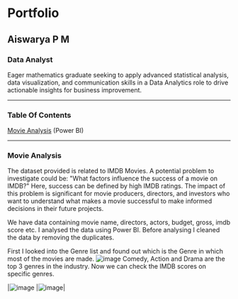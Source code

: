 # Portfolio
## Aiswarya P M
### Data Analyst

Eager mathematics graduate seeking to apply advanced statistical analysis, data visualization, and communication skills in a Data Analytics role to drive actionable insights for business improvement.

---

### Table Of Contents
[Movie Analysis](#Movie-Analysis) (Power BI)

---
### Movie Analysis
The dataset provided is related to IMDB Movies. A potential problem to investigate could be: "What factors influence the success of a movie on IMDB?" Here, success can be defined by high IMDB ratings. The impact of this problem is significant for movie producers, directors, and investors who want to understand what makes a movie successful to make informed decisions in their future projects. 

We have data containing movie name, directors, actors, budget, gross, imdb score etc. I analysed the data using Power BI. Before analysing I cleaned the data by removing the duplicates.

First I looked into the Genre list and found out which is the Genre in which most of the movies are made.
![image](https://github.com/AiswaryaPM98/Portfolio/assets/149407441/54eb71bc-4549-482a-8601-8e8e1a6618d3)
Comedy, Action and Drama are the top 3 genres in the industry. Now we can check the IMDB scores on specific genres.

|![image](https://github.com/AiswaryaPM98/Portfolio/assets/149407441/60c0a536-3808-4154-93f4-345e49b8f8b6) |![image](https://github.com/AiswaryaPM98/Portfolio/assets/149407441/cc999099-d446-416e-a41f-4db5b6be2c55)|




